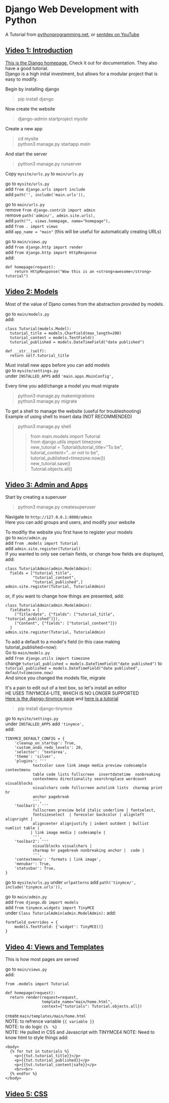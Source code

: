 
# Django Web Development with Python
A Tutorial from [pythonprogramming.net](pythonprogramming.net), or [sentdex on YouTube](https://www.youtube.com/@sentdex)


## [Video 1: Introduction](https://pythonprogramming.net/django-web-development-python-tutorial/)

[This is the Django homepage.](https://www.djangoproject.com/) Check it out for documentation. They also have a good tutorial.  
Django is a high inital investment, but allows for a modular project that is easy to modify.  

Begin by installing django  
> pip install django  

Now create the website  
> django-admin startproject *mysite*  

Create a new app
> cd mysite  
  python3 manage.py startapp *main*  

And start the server  
> python3 manage.py runserver  

Copy `mysite/urls.py` to `main/urls.py`

go to `mysite/urls.py`  
add `from django.urls import include`  
add `path('', include('main.urls')),`  

go to `main/urls.py`  
remove `from django.contrib import admin`  
remove `path('admin/', admin.site.urls),`  
add `path("", views.homepage, name="homepage"),`  
add `from . import views`  
add `app_name = "main"` (this will be useful for automatically creating URLs)  

go to `main/views.py`  
add `from django.http import render`  
add `from django.http import HttpResponse`  
add:  

    def homepage(request):
        return HttpResponse("Wow this is an <strong>awesome</strong> tutorial")


## [Video 2: Models](https://pythonprogramming.net/models-django-tutorial/)
Most of the value of Djano comes from the abstraction provided by models.

go to `main/models.py`  
add:

    class Tutorial(models.Model):
      tutorial_title = models.CharField(max_length=200)
      tutorial_content = models.TextField()
      tutorial_published = models.DateTimeField("date published")

    def __str__(self):
      return self.tutorial_title

Must install new apps before you can add models  
go to `mysite/settings.py`  
under `INSTALLED_APPS` add `'main.apps.MainConfig',`  


Every time you add/change a model you must migrate
> python3 manage.py makemigrations  
> python3 manage.py migrate  

To get a shell to manage the website (useful for troubleshooting)  
Example of using shell to insert data (NOT RECOMMENDED)  
> python3 manage.py shell  
>> from main.models import Tutorial  
>> from django.utils import timezone  
>> new_tutorial = Tutorial(tutorial_title="To be", tutorial_content="...or not to be", tutorial_published=timezone.now())  
>> new_tutorial.save()  
>> Tutorial.objects.all()


## [Video 3: Admin and Apps](https://pythonprogramming.net/admin-apps-django-tutorial/)
Start by creating a superuser  
> python3 manage.py createsuperuser  

Navigate to `http://127.0.0.1:8000/admin`  
Here you can add groups and users, and modify your website  

To modifiy the website you first have to register your models  
go to `main/admin.py`  
add `from .models import Tutorial`  
add `admin.site.register(Tutorial)`  
If you wanted to only see certain fields, or change how fields are displayed, add:  

    class TutorialAdmin(admin.ModelAdmin):
      fields = ["tutorial_title",
                "tutorial_content",
                "tutorial_published",]
    admin.site.register(Tutorial, TutorialAdmin)

or, if you want to change how things are presented, add:  

    class TutorialAdmin(admin.ModelAdmin):
      fieldsets = [
        ("Title/date", {"fields": ["tutorial_title", "tutorial_published"]}),
        ("Content", {"fields": ["tutorial_content"]})
      ]
    admin.site.register(Tutorial, TutorialAdmin)

To add a default to a model's field (in this case making tutorial_published=now):  
Go to `main/models.py`  
add `from django.utils import timezone`  
change `tutorial_published = models.DateTimeField("date published")` to `tutorial_published = models.DateTimeField("date published", default=timezone.now)`  
And since you changed the models file, migrate

It's a pain to edit out of a text box, so let's install an editor  
HE USES TINYMCE4-LITE, WHICH IS NO LONGER SUPPORTED  
[Here is the django-tinymce page](https://pypi.org/project/django-tinymce/) and [here is a tutorial](https://www.geeksforgeeks.org/integrating-tinymce-with-django/)
> pip install django-tinymce

go to `mysite/settings.py`  
under `INSTALLED_APPS` add `'tinymce',`  
add:

    TINYMCE_DEFAULT_CONFIG = {
        'cleanup_on_startup': True,
        'custom_undo_redo_levels': 20,
        'selector': 'textarea',
        'theme': 'silver',
        'plugins': '''
                textcolor save link image media preview codesample contextmenu
                table code lists fullscreen  insertdatetime  nonbreaking
                contextmenu directionality searchreplace wordcount visualblocks
                visualchars code fullscreen autolink lists  charmap print  hr
                anchor pagebreak
                ''',
        'toolbar1': '''
                fullscreen preview bold italic underline | fontselect,
                fontsizeselect  | forecolor backcolor | alignleft alignright |
                aligncenter alignjustify | indent outdent | bullist numlist table |
               | link image media | codesample |
                ''',
        'toolbar2': '''
                visualblocks visualchars |
                charmap hr pagebreak nonbreaking anchor |  code |
                ''',
        'contextmenu': 'formats | link image',
        'menubar': True,
        'statusbar': True,
    }

go to `mysite/urls.py`
under `urlpatterns` add `path('tinymce/', include('tinymce.urls')),`

go to `main/admin.py`  
add `from django.db import models`  
add `from tinymce.widgets import TinyMCE`  
under `Class TutorialAdmin(admin.ModelAdmin):` add:  

    formfield_overrides = {
        models.TextField: {'widget': TinyMCE()}
    }



## [Video 4: Views and Templates](https://pythonprogramming.net/views-templates-django-tutorial/)
This is how most pages are served

go to `main/views.py`  
add:

    from .models import Tutorial

    def homepage(request):
      return render(request=request, 
                    template_name="main/home.html",
                    context={"tutorials": Tutorial.objects.all})

create `main/templates/main/home.html`  
NOTE: to refrence variable `{{ variable }}`  
NOTE: to do logic `{%  %}`  
NOTE: He pulled in CSS and Javascript with TINYMCE4
NOTE: Need to know html to style things
add:

    <body>
      {% for tut in tutorials %}
        <p>{{tut.tutorial_title}}</p>
        <p>{{tut.tutorial_published}}</p>
        <p>{{tut.tutorial_content|safe}}</p>
        <br><br>
      {% endfor %}
    </body>


## [Video 5: CSS](https://pythonprogramming.net/css-django-tutorial/)
